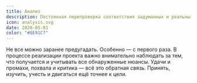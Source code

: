 ```yaml
---
title: Анализ
description: Постоянная перепроверка соответствия задуманных и реальных результатов
icon: analysis.svg
date: 2020-05-01
color: "#8E91C7"
---
```


Не все можно заранее предугадать. Особенно — с первого раза. В процессе реализации проекта важно внимательно наблюдать за тем, что получается и учитывать все обнаруженные нюансы. Удачи и промахи, похвала и критика — всё это обратная связь. Принять, изучить, учесть и двигаться ещё точнее к цели.
